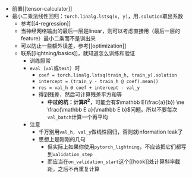 - 前置[[tensor-calculator]]
- 最小二乘法线性回归：`torch.linalg.lstsq(x, y)`，用`.solution`取出系数
  - 参考[[4-regression]]
  - 当神经网络输出的最后一层是linear，则可以考虑直接用（最后一层的feature）最小二乘而不是训出来
  - 可以防止一些额外误差，参考[[optimization]]
  - 联系[[lightning/basics]]，就知道怎么训练和验证
    - 训练照常
    - `eval`（`val`或`test`）时
      - `coef = torch.linalg.lstsq(train_h, train_y).solution`
      - `intercept = (train_y - train_h @ coef).mean()`
      - `res = val_h @ coef + intercept - val_y`
      - 得到残差，然后可计算残差平方和等
        - **中过的坑：计算$R^2$**，可能会有$\mathbb E(\frac{a}{b}) \ne \frac{\mathbb E a}{\mathbb E b}$问题。所以不要每次`val_batch`计算一个再平均
    - 注意
      - 千万别用`val_h, val_y`做线性回归，否则就information leak了
      - 思想上是刚刚的几句
        - 但实际上如果你使用`pytorch_lightning`，不应该把它们都写到`validation_step`
        - 而应当在`on_validation_start`这个[[hook]]处计算斜率截距，之后不再重复计算